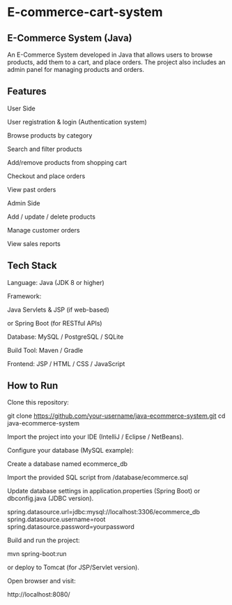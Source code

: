# E-commerce-cart-system

## E-Commerce System (Java)

An E-Commerce System developed in Java that allows users to browse products, add them to a cart, and place orders.
The project also includes an admin panel for managing products and orders.

## Features
 User Side

 User registration & login (Authentication system)

 Browse products by category

 Search and filter products

 Add/remove products from shopping cart

 Checkout and place orders

 View past orders

 Admin Side

 Add / update / delete products

 Manage customer orders

 View sales reports

## Tech Stack

Language: Java (JDK 8 or higher)

Framework:

Java Servlets & JSP (if web-based)

or Spring Boot (for RESTful APIs)

Database: MySQL / PostgreSQL / SQLite

Build Tool: Maven / Gradle

Frontend: JSP / HTML / CSS / JavaScript

## How to Run

Clone this repository:

git clone https://github.com/your-username/java-ecommerce-system.git
cd java-ecommerce-system


Import the project into your IDE (IntelliJ / Eclipse / NetBeans).

Configure your database (MySQL example):

Create a database named ecommerce_db

Import the provided SQL script from /database/ecommerce.sql

Update database settings in application.properties (Spring Boot) or dbconfig.java (JDBC version).

spring.datasource.url=jdbc:mysql://localhost:3306/ecommerce_db
spring.datasource.username=root
spring.datasource.password=yourpassword


Build and run the project:

mvn spring-boot:run


or deploy to Tomcat (for JSP/Servlet version).

Open browser and visit:

http://localhost:8080/
